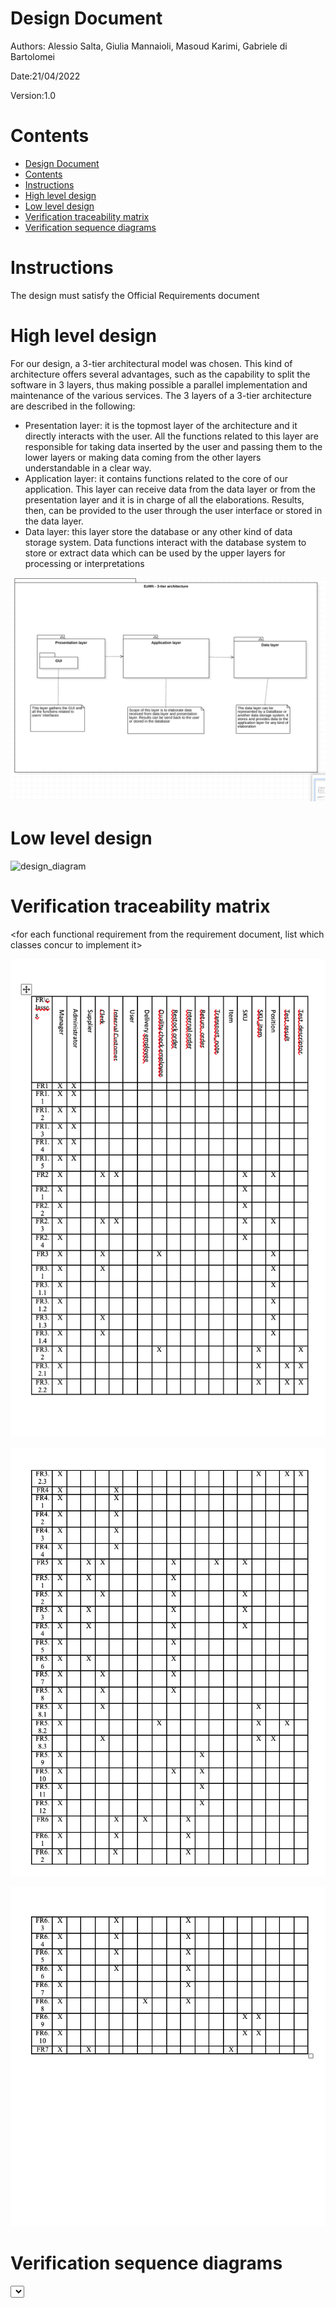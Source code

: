 # Design Document 


Authors: Alessio Salta, Giulia Mannaioli, Masoud Karimi, Gabriele di Bartolomei

Date:21/04/2022

Version:1.0


# Contents

- [Design Document](#design-document)
- [Contents](#contents)
- [Instructions](#instructions)
- [High level design](#high-level-design)
- [Low level design](#low-level-design)
- [Verification traceability matrix](#verification-traceability-matrix)
- [Verification sequence diagrams](#verification-sequence-diagrams)

# Instructions

The design must satisfy the Official Requirements document 

# High level design 


For our design, a 3-tier architectural model was chosen. This kind of architecture offers several advantages, such as the capability to split the software in 3 layers, thus making 
possible a parallel implementation and maintenance of the various services. The 3 layers of a 3-tier architecture are described in the following:

<ul>
	<li>Presentation layer: it is the topmost layer of the architecture and it directly interacts with the user. All the functions related to this layer are responsible for taking data
	inserted by the user and passing them to the lower layers or making data coming from the other layers understandable in a clear way.</li>
	<li>Application layer: it contains functions related to the core of our application. This layer can receive data from the data layer or from the presentation layer
	and it is in charge of all the elaborations. Results, then, can be provided to the user through the user interface or stored in the data layer.</li>
	<li>Data layer: this layer store the database or any other kind of data storage system. Data functions interact with the database system to store or extract data which
	can be used by the upper layers for processing or interpretations</li>
</ul>
<report package diagram>

![architectural_design](./architectural_design.png)




# Low level design

![design_diagram](./design_diagram.jpg)


# Verification traceability matrix

<for each functional requirement from the requirement document, list which classes concur to implement it>


![TM1](./TM1.png)

![TM2](./TM2.png)

![TM3](./TM3.png)




















# Verification sequence diagrams 
<select key scenarios from the requirement document. For each of them define a sequence diagram showing that the scenario can be implemented by the classes and methods in the design>

![sequence_diagram_UC1_SCE_1-1_and_1-2](./sequence%20diagrams/sequence_diagram_UC1_SCE_1-1_and_1-2.jpg)


![sequence_diagram_UC2_SCE_2-1](./sequence%20diagrams/sequence_diagram_UC2_SCE_2-1.jpg)

![sequence_diagram_UC3_SCE_3-2](./sequence%20diagrams/sequence_diagram_UC3_SCE_3-2.jpg.jpg)

![sequence_diagram_UC5_SCE_5-1](./sequence%20diagrams/sequence_diagram_UC5_SCE_5-1.jpg)

![sequence_diagram_UC5_SCE_5-2-1](./sequence%20diagrams/sequence_diagram_UC5_SCE_5-2-1.jpg)

![sequence_diagram_UC5_SCE_5-3-1.jpg](./sequence%20diagrams/sequence_diagram_UC5_SCE_5-3-1.jpg)

![sequence_diagram_UC6_SCE_6-1_and_6-2](./sequence%20diagrams/sequence_diagram_UC6_SCE_6-1_and_6-2.jpg)

![sequence_diagram_UC9_SCE_9-1_to_9-3.jpg](./sequence%20diagrams/sequence_diagram_UC9_SCE_9-1_to_9-3.jpg)

![sequence_diagram_UC10_](./sequence%20diagrams/sequence_diagram_UC10_SCE_10-1.jpg)

![sequence_diagram_UC11_SCE_11-1_and_11-2](./sequence%20diagrams/sequence_diagram_UC11_SCE_11-1_and_11-2.jpg)

![sequence_diagram_UC12_SCE_12-1_to_12-3](./sequence%20diagrams/sequence_diagram_UC12_SCE_12-1_to_12-3.jpg)


